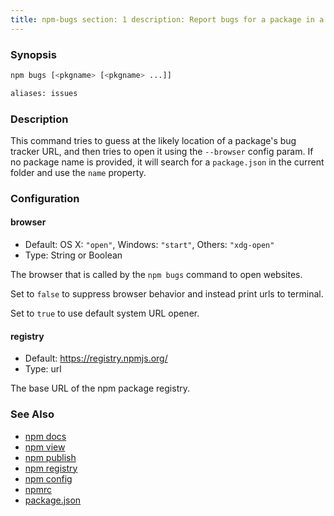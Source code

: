 ```yaml
---
title: npm-bugs section: 1 description: Report bugs for a package in a web browser
---
```


### Synopsis

```bash
npm bugs [<pkgname> [<pkgname> ...]]

aliases: issues
```

### Description

This command tries to guess at the likely location of a package's bug tracker URL, and then tries to open it using
the `--browser` config param. If no package name is provided, it will search for a `package.json` in the current folder
and use the `name` property.

### Configuration

#### browser

* Default: OS X: `"open"`, Windows: `"start"`, Others: `"xdg-open"`
* Type: String or Boolean

The browser that is called by the `npm bugs` command to open websites.

Set to `false` to suppress browser behavior and instead print urls to terminal.

Set to `true` to use default system URL opener.

#### registry

* Default: https://registry.npmjs.org/
* Type: url

The base URL of the npm package registry.

### See Also

* [npm docs](/commands/npm-docs)
* [npm view](/commands/npm-view)
* [npm publish](/commands/npm-publish)
* [npm registry](/using-npm/registry)
* [npm config](/commands/npm-config)
* [npmrc](/configuring-npm/npmrc)
* [package.json](/configuring-npm/package-json)
